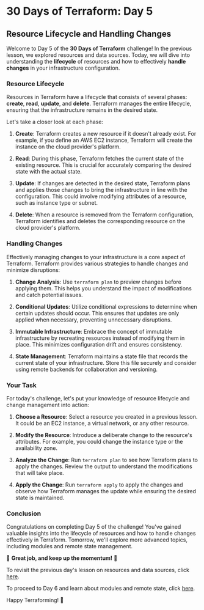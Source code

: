 # 30 Days of Terraform: Day 5

## Resource Lifecycle and Handling Changes

Welcome to Day 5 of the **30 Days of Terraform** challenge! In the previous lesson, we explored resources and data sources. Today, we will dive into understanding the **lifecycle** of resources and how to effectively **handle changes** in your infrastructure configuration.

### Resource Lifecycle

Resources in Terraform have a lifecycle that consists of several phases: **create**, **read**, **update**, and **delete**. Terraform manages the entire lifecycle, ensuring that the infrastructure remains in the desired state.

Let's take a closer look at each phase:

1. **Create**: Terraform creates a new resource if it doesn't already exist. For example, if you define an AWS EC2 instance, Terraform will create the instance on the cloud provider's platform.

2. **Read**: During this phase, Terraform fetches the current state of the existing resource. This is crucial for accurately comparing the desired state with the actual state.

3. **Update**: If changes are detected in the desired state, Terraform plans and applies those changes to bring the infrastructure in line with the configuration. This could involve modifying attributes of a resource, such as instance type or subnet.

4. **Delete**: When a resource is removed from the Terraform configuration, Terraform identifies and deletes the corresponding resource on the cloud provider's platform.

### Handling Changes

Effectively managing changes to your infrastructure is a core aspect of Terraform. Terraform provides various strategies to handle changes and minimize disruptions:

1. **Change Analysis**: Use `terraform plan` to preview changes before applying them. This helps you understand the impact of modifications and catch potential issues.

2. **Conditional Updates**: Utilize conditional expressions to determine when certain updates should occur. This ensures that updates are only applied when necessary, preventing unnecessary disruptions.

3. **Immutable Infrastructure**: Embrace the concept of immutable infrastructure by recreating resources instead of modifying them in place. This minimizes configuration drift and ensures consistency.

4. **State Management**: Terraform maintains a state file that records the current state of your infrastructure. Store this file securely and consider using remote backends for collaboration and versioning.

### Your Task

For today's challenge, let's put your knowledge of resource lifecycle and change management into action:

1. **Choose a Resource**: Select a resource you created in a previous lesson. It could be an EC2 instance, a virtual network, or any other resource.

2. **Modify the Resource**: Introduce a deliberate change to the resource's attributes. For example, you could change the instance type or the availability zone.

3. **Analyze the Change**: Run `terraform plan` to see how Terraform plans to apply the changes. Review the output to understand the modifications that will take place.

4. **Apply the Change**: Run `terraform apply` to apply the changes and observe how Terraform manages the update while ensuring the desired state is maintained.

### Conclusion

Congratulations on completing Day 5 of the challenge! You've gained valuable insights into the lifecycle of resources and how to handle changes effectively in Terraform. Tomorrow, we'll explore more advanced topics, including modules and remote state management.

🌟 **Great job, and keep up the momentum!** 🌟

To revisit the previous day's lesson on resources and data sources, click [here](../04_Day_Resources_Data_Sources/04_day_resources_data_sources.md).

To proceed to Day 6 and learn about modules and remote state, click [here](../06_Day_Modules_Remote_State/06_day_modules_remote_state.md).

Happy Terraforming! 🚀